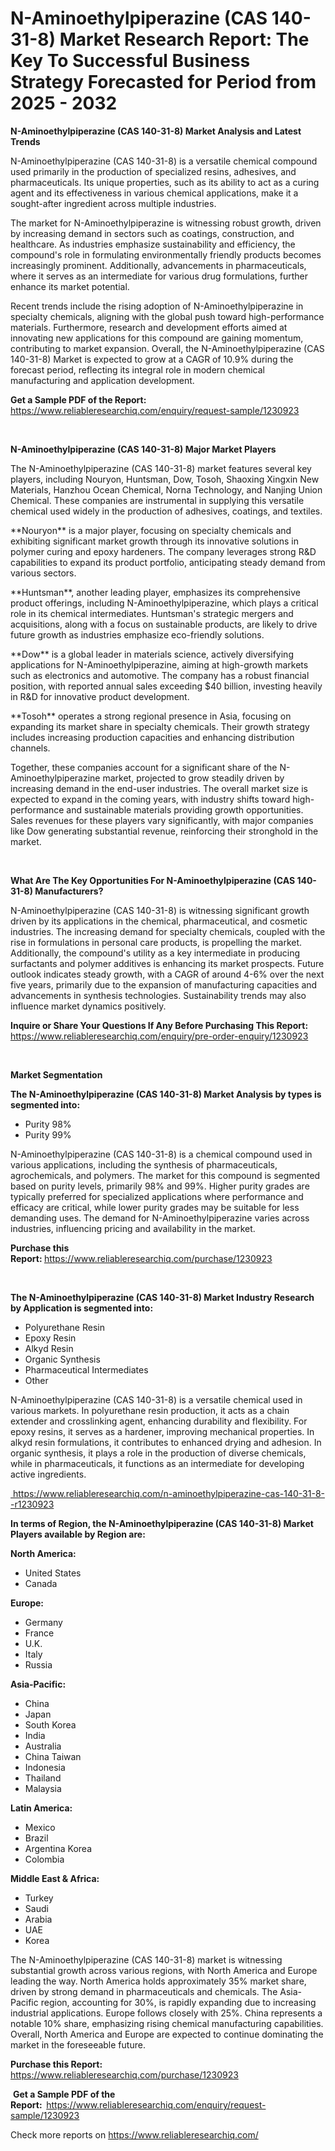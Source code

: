 <p><h1>N-Aminoethylpiperazine (CAS 140-31-8) Market Research Report: The Key To Successful Business Strategy Forecasted for Period from 2025 - 2032</h1></p><p><strong>N-Aminoethylpiperazine (CAS 140-31-8) Market Analysis and Latest Trends</strong></p>
<p><p>N-Aminoethylpiperazine (CAS 140-31-8) is a versatile chemical compound used primarily in the production of specialized resins, adhesives, and pharmaceuticals. Its unique properties, such as its ability to act as a curing agent and its effectiveness in various chemical applications, make it a sought-after ingredient across multiple industries.</p><p>The market for N-Aminoethylpiperazine is witnessing robust growth, driven by increasing demand in sectors such as coatings, construction, and healthcare. As industries emphasize sustainability and efficiency, the compound's role in formulating environmentally friendly products becomes increasingly prominent. Additionally, advancements in pharmaceuticals, where it serves as an intermediate for various drug formulations, further enhance its market potential.</p><p>Recent trends include the rising adoption of N-Aminoethylpiperazine in specialty chemicals, aligning with the global push toward high-performance materials. Furthermore, research and development efforts aimed at innovating new applications for this compound are gaining momentum, contributing to market expansion. Overall, the N-Aminoethylpiperazine (CAS 140-31-8) Market is expected to grow at a CAGR of 10.9% during the forecast period, reflecting its integral role in modern chemical manufacturing and application development.</p></p>
<p><strong>Get a Sample PDF of the Report:&nbsp;</strong> <a href="https://www.reliableresearchiq.com/enquiry/request-sample/1230923?utm_campaign=1129&utm_medium=2&utm_source=Github&utm_content=ia&utm_term=03022025&utm_id=n-aminoethylpiperazine-cas-140-31-8">https://www.reliableresearchiq.com/enquiry/request-sample/1230923</a></p>
<p>&nbsp;</p>
<p><strong>N-Aminoethylpiperazine (CAS 140-31-8) Major Market Players</strong></p>
<p><p>The N-Aminoethylpiperazine (CAS 140-31-8) market features several key players, including Nouryon, Huntsman, Dow, Tosoh, Shaoxing Xingxin New Materials, Hanzhou Ocean Chemical, Norna Technology, and Nanjing Union Chemical. These companies are instrumental in supplying this versatile chemical used widely in the production of adhesives, coatings, and textiles.</p><p>**Nouryon** is a major player, focusing on specialty chemicals and exhibiting significant market growth through its innovative solutions in polymer curing and epoxy hardeners. The company leverages strong R&D capabilities to expand its product portfolio, anticipating steady demand from various sectors. </p><p>**Huntsman**, another leading player, emphasizes its comprehensive product offerings, including N-Aminoethylpiperazine, which plays a critical role in its chemical intermediates. Huntsman's strategic mergers and acquisitions, along with a focus on sustainable products, are likely to drive future growth as industries emphasize eco-friendly solutions.</p><p>**Dow** is a global leader in materials science, actively diversifying applications for N-Aminoethylpiperazine, aiming at high-growth markets such as electronics and automotive. The company has a robust financial position, with reported annual sales exceeding $40 billion, investing heavily in R&D for innovative product development.</p><p>**Tosoh** operates a strong regional presence in Asia, focusing on expanding its market share in specialty chemicals. Their growth strategy includes increasing production capacities and enhancing distribution channels. </p><p>Together, these companies account for a significant share of the N-Aminoethylpiperazine market, projected to grow steadily driven by increasing demand in the end-user industries. The overall market size is expected to expand in the coming years, with industry shifts toward high-performance and sustainable materials providing growth opportunities. Sales revenues for these players vary significantly, with major companies like Dow generating substantial revenue, reinforcing their stronghold in the market.</p></p>
<p>&nbsp;</p>
<p><strong>What Are The Key Opportunities For N-Aminoethylpiperazine (CAS 140-31-8) Manufacturers?</strong></p>
<p><p>N-Aminoethylpiperazine (CAS 140-31-8) is witnessing significant growth driven by its applications in the chemical, pharmaceutical, and cosmetic industries. The increasing demand for specialty chemicals, coupled with the rise in formulations in personal care products, is propelling the market. Additionally, the compound's utility as a key intermediate in producing surfactants and polymer additives is enhancing its market prospects. Future outlook indicates steady growth, with a CAGR of around 4-6% over the next five years, primarily due to the expansion of manufacturing capacities and advancements in synthesis technologies. Sustainability trends may also influence market dynamics positively.</p></p>
<p><strong>Inquire or Share Your Questions If Any Before Purchasing This Report:</strong> <a href="https://www.reliableresearchiq.com/enquiry/pre-order-enquiry/1230923?utm_campaign=1129&utm_medium=2&utm_source=Github&utm_content=ia&utm_term=03022025&utm_id=n-aminoethylpiperazine-cas-140-31-8">https://www.reliableresearchiq.com/enquiry/pre-order-enquiry/1230923</a></p>
<p>&nbsp;</p>
<p><strong>Market Segmentation</strong></p>
<p><strong>The N-Aminoethylpiperazine (CAS 140-31-8) Market Analysis by types is segmented into:</strong></p>
<p><ul><li>Purity 98%</li><li>Purity 99%</li></ul></p>
<p><p>N-Aminoethylpiperazine (CAS 140-31-8) is a chemical compound used in various applications, including the synthesis of pharmaceuticals, agrochemicals, and polymers. The market for this compound is segmented based on purity levels, primarily 98% and 99%. Higher purity grades are typically preferred for specialized applications where performance and efficacy are critical, while lower purity grades may be suitable for less demanding uses. The demand for N-Aminoethylpiperazine varies across industries, influencing pricing and availability in the market.</p></p>
<p><strong>Purchase this Report:&nbsp;</strong><a href="https://www.reliableresearchiq.com/purchase/1230923?utm_campaign=1129&utm_medium=2&utm_source=Github&utm_content=ia&utm_term=03022025&utm_id=n-aminoethylpiperazine-cas-140-31-8">https://www.reliableresearchiq.com/purchase/1230923</a></p>
<p>&nbsp;</p>
<p><strong>The N-Aminoethylpiperazine (CAS 140-31-8) Market Industry Research by Application is segmented into:</strong></p>
<p><ul><li>Polyurethane Resin</li><li>Epoxy Resin</li><li>Alkyd Resin</li><li>Organic Synthesis</li><li>Pharmaceutical Intermediates</li><li>Other</li></ul></p>
<p><p>N-Aminoethylpiperazine (CAS 140-31-8) is a versatile chemical used in various markets. In polyurethane resin production, it acts as a chain extender and crosslinking agent, enhancing durability and flexibility. For epoxy resins, it serves as a hardener, improving mechanical properties. In alkyd resin formulations, it contributes to enhanced drying and adhesion. In organic synthesis, it plays a role in the production of diverse chemicals, while in pharmaceuticals, it functions as an intermediate for developing active ingredients.</p></p>
<p><a href="https://www.reliableresearchiq.com/n-aminoethylpiperazine-cas-140-31-8--r1230923?utm_campaign=1129&utm_medium=2&utm_source=Github&utm_content=ia&utm_term=03022025&utm_id=n-aminoethylpiperazine-cas-140-31-8">&nbsp;https://www.reliableresearchiq.com/n-aminoethylpiperazine-cas-140-31-8--r1230923</a></p>
<p><strong>In terms of Region, the N-Aminoethylpiperazine (CAS 140-31-8) Market Players available by Region are:</strong></p>
<p>
    <p> <strong> North America: </strong>
        <ul>
            <li>United States</li>
            <li>Canada</li>
        </ul>
        </p> 
    <p> <strong> Europe: </strong>
        <ul>
            <li>Germany</li>
            <li>France</li>
            <li>U.K.</li>
            <li>Italy</li>
            <li>Russia</li>
        </ul>
        </p> 
    <p> <strong> Asia-Pacific: </strong>
        <ul>
            <li>China</li>
            <li>Japan</li>
            <li>South Korea</li>
            <li>India</li>
            <li>Australia</li>
            <li>China Taiwan</li>
            <li>Indonesia</li>
            <li>Thailand</li>
            <li>Malaysia</li>
        </ul>
        </p> 
    <p> <strong> Latin America: </strong>
        <ul>
            <li>Mexico</li>
            <li>Brazil</li>
            <li>Argentina Korea</li>
            <li>Colombia</li>
        </ul>
        </p> 
    <p> <strong> Middle East & Africa: </strong>
        <ul>
            <li>Turkey</li>
            <li>Saudi</li>
            <li>Arabia</li>
            <li>UAE</li>
            <li>Korea</li>
        </ul>
    </p>
    </p>
<p><p>The N-Aminoethylpiperazine (CAS 140-31-8) market is witnessing substantial growth across various regions, with North America and Europe leading the way. North America holds approximately 35% market share, driven by strong demand in pharmaceuticals and chemicals. The Asia-Pacific region, accounting for 30%, is rapidly expanding due to increasing industrial applications. Europe follows closely with 25%. China represents a notable 10% share, emphasizing rising chemical manufacturing capabilities. Overall, North America and Europe are expected to continue dominating the market in the foreseeable future.</p></p>
<p><strong>Purchase this Report: </strong><a href="https://www.reliableresearchiq.com/purchase/1230923?utm_campaign=1129&utm_medium=2&utm_source=Github&utm_content=ia&utm_term=03022025&utm_id=n-aminoethylpiperazine-cas-140-31-8">https://www.reliableresearchiq.com/purchase/1230923</a></p>
<p>&nbsp;<strong>Get a Sample PDF of the Report:&nbsp;&nbsp;</strong><a href="https://www.reliableresearchiq.com/enquiry/request-sample/1230923?utm_campaign=1129&utm_medium=2&utm_source=Github&utm_content=ia&utm_term=03022025&utm_id=n-aminoethylpiperazine-cas-140-31-8">https://www.reliableresearchiq.com/enquiry/request-sample/1230923</a></p>
<p><strong></strong></p>
<p>Check more reports on <a href="https://www.reliableresearchiq.com/?utm_campaign=1129&utm_medium=2&utm_source=Github&utm_content=ia&utm_term=03022025&utm_id=n-aminoethylpiperazine-cas-140-31-8">https://www.reliableresearchiq.com/</a></p>